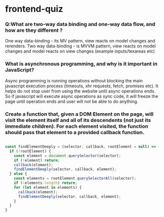 # frontend-quiz

### Q:What are two-way data binding and one-way data flow, and how are they different ?

One way data-binding - its MV pattern, view reacts on model changes and rerenders.
Two way data-binding - is MVVM pattern, view reacts on model changes and model reacts on view changes (example inputs/texareas etc)

### What is asynchronous programming, and why is it important in JavaScript?

Async programming is running operations without blocking the main javascript execution process (timeouts, xhr requests, fetch, promises etc). It helps do not stop user from using the website until async operations ends. So if javascript will execute async operations as sync code, it will freeze the page until operation ends and user will not be able to do anything.

### Create a function that, given a DOM Element on the page, will visit the element itself and all of its descendents (not just its immediate children). For each element visited, the function should pass that element to a provided callback function.

```javascript

const findElementDeeply = (selector, callback, rootElement = null) => {
  if (!rootElement) {
    const element = document.querySelector(selector);
    if (!element) return;
    callback(element);
    findElementDeeply(selector, callback, element);
  } else {
    const elements = rootElement.querySelectorAll(selector);
    if (!elements.length) return;
    for (let element in elements) {
      callback(element);
      findElementDeeply(selector, callback, element);
    }
  }
}
```